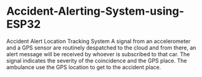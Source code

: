 # Accident-Alerting-System-using-ESP32
Accident Alert Location Tracking System A signal from an accelerometer and a GPS sensor are routinely despatched to the cloud and from there, an alert message will be received by whoever is subscribed to that car. The signal indicates the severity of the coincidence and the GPS place. The ambulance use the GPS location to get to the accident place.
